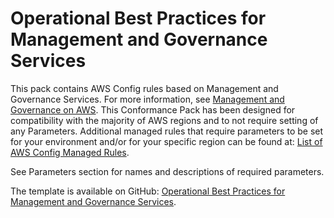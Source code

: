 # Operational Best Practices for Management and Governance Services<a name="operational-best-practices-for-Management-and-Governance-Services"></a>

 This pack contains AWS Config rules based on Management and Governance Services\. For more information, see [Management and Governance on AWS](https://aws.amazon.com/products/management-tools/)\. This Conformance Pack has been designed for compatibility with the majority of AWS regions and to not require setting of any Parameters\. Additional managed rules that require parameters to be set for your environment and/or for your specific region can be found at: [List of AWS Config Managed Rules](https://docs.aws.amazon.com/config/latest/developerguide/managed-rules-by-aws-config.html)\. 

 See Parameters section for names and descriptions of required parameters\. 

The template is available on GitHub: [Operational Best Practices for Management and Governance Services](https://github.com/awslabs/aws-config-rules/blob/master/aws-config-conformance-packs/Operational-Best-Practices-for-Management-Governance-Services.yaml)\.